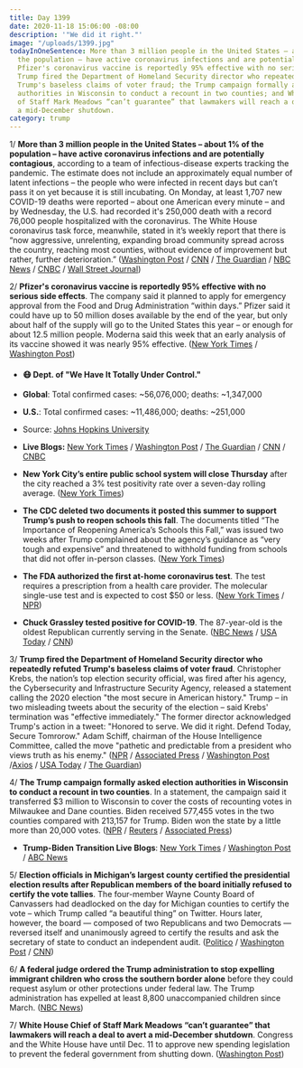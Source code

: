 ```yaml
---
title: Day 1399
date: 2020-11-18 15:06:00 -08:00
description: '"We did it right."'
image: "/uploads/1399.jpg"
todayInOneSentence: More than 3 million people in the United States – about 1% of
  the population – have active coronavirus infections and are potentially contagious;
  Pfizer's coronavirus vaccine is reportedly 95% effective with no serious side effects;
  Trump fired the Department of Homeland Security director who repeatedly refuted
  Trump's baseless claims of voter fraud; the Trump campaign formally asked election
  authorities in Wisconsin to conduct a recount in two counties; and White House Chief
  of Staff Mark Meadows “can’t guarantee” that lawmakers will reach a deal to avert
  a mid-December shutdown.
category: trump
---
```


1/ **More than 3 million people in the United States – about 1% of the population – have active coronavirus infections and are potentially contagious**, according to a team of infectious-disease experts tracking the pandemic. The estimate does not include an approximately equal number of latent infections – the people who were infected in recent days but can’t pass it on yet because it is still incubating. On Monday, at least 1,707 new COVID-19 deaths were reported – about one American every minute – and by Wednesday, the U.S. had recorded it's 250,000 death with a record 76,000 people hospitalized with the coronavirus. The White House coronavirus task force, meanwhile, stated in it’s weekly report that there is “now aggressive, unrelenting, expanding broad community spread across the country, reaching most counties, without evidence of improvement but rather, further deterioration.” ([Washington Post](https://www.washingtonpost.com/health/covid-3-milliion-plus-infected/2020/11/18/d9f079a8-2849-11eb-8fa2-06e7cbb145c0_story.html) / [CNN](https://www.cnn.com/2020/11/18/health/us-coronavirus-wednesday/index.html) / [The Guardian](https://www.theguardian.com/us-news/2020/nov/18/us-coronavirus-deaths-latest-toll-white-house-taskforce-report) / [NBC News](https://www.nbcnews.com/news/us-news/u-s-surpasses-250-000-coronavirus-deaths-virus-mortality-rate-n1248109) / [CNBC](https://www.cnbc.com/2020/11/17/internal-white-house-report-warns-of-aggressive-unrelenting-covid-19-spread.html) / [Wall Street Journal](https://www.wsj.com/livecoverage/covid-2020-11-18?mod=breakingnews))

2/ **Pfizer's coronavirus vaccine is reportedly 95% effective with no serious side effects**. The company said it planned to apply for emergency approval from the Food and Drug Administration “within days.” Pfizer said it could have up to 50 million doses available by the end of the year, but only about half of the supply will go to the United States this year – or enough for about 12.5 million people. Moderna said this week that an early analysis of its vaccine showed it was nearly 95% effective. ([New York Times](https://www.nytimes.com/2020/11/18/health/pfizer-covid-vaccine.html) / [Washington Post](https://www.washingtonpost.com/health/2020/11/18/pfizer-covid-vaccine/))

* #### 😷 Dept. of "We Have It Totally Under Control."

* **Global**: Total confirmed cases: \~56,076,000; deaths: \~1,347,000

* **U.S.**: Total confirmed cases: \~11,486,000; deaths: \~251,000

* Source: [Johns Hopkins University](https://coronavirus.jhu.edu/map.html)

* **Live Blogs:** [New York Times](https://www.nytimes.com/live/2020/11/18/world/covid-19-coronavirus) / [Washington Post](https://www.washingtonpost.com/nation/2020/11/18/coronavirus-covid-live-updates-us/) / [The Guardian](https://www.theguardian.com/us-news/live/2020/nov/18/us-election-donald-trump-joe-biden-chris-krebs-coronavirus-covid-19-live-updates) / [CNN](https://www.cnn.com/2020/11/18/health/pfizer-coronavirus-vaccine-safety/index.html) / [CNBC](https://www.cnbc.com/2020/11/18/coronavirus-live-updates.html)

* **New York City’s entire public school system will close Thursday** after the city reached a 3% test positivity rate over a seven-day rolling average. ([New York Times](https://www.nytimes.com/2020/11/18/nyregion/nyc-schools-covid.html))

* **The CDC deleted two documents it posted this summer to support Trump’s push to reopen schools this fall**. The documents titled “The Importance of Reopening America’s Schools this Fall,” was issued two weeks after Trump complained about the agency’s guidance as “very tough and expensive” and threatened to withhold funding from schools that did not offer in-person classes. ([New York Times](https://www.nytimes.com/live/2020/11/18/world/covid-19-coronavirus/the-cdc-has-withdrawn-its-most-contentious-school-reopening-document))

* **The FDA authorized the first at-home coronavirus test**. The test requires a prescription from a health care provider. The molecular single-use test and is expected to cost $50 or less. ([New York Times](https://www.nytimes.com/live/2020/11/18/world/covid-19-coronavirus/the-fda-authorizes-the-first-at-home-coronavirus-test) / [NPR](https://www.npr.org/sections/coronavirus-live-updates/2020/11/17/936055284/fda-approves-first-at-home-coronavirus-test))

* **Chuck Grassley tested positive for COVID-19**. The 87-year-old is the oldest Republican currently serving in the Senate. ([NBC News](https://www.nbcnews.com/politics/politics-news/chuck-grassley-second-oldest-senator-tests-positive-covid-19-n1248059) / [USA Today](https://www.usatoday.com/story/news/politics/2020/11/17/chuck-grassley-oldest-senate-republican-tests-positive-for-coronavirus/6333792002/) / [CNN](https://www.cnn.com/2020/11/17/politics/chuck-grassley-covid-19-senate-congress/index.html))

3/ **Trump fired the Department of Homeland Security director who repeatedly refuted Trump's baseless claims of voter fraud**. Christopher Krebs, the nation’s top election security official, was fired after his agency, the Cybersecurity and Infrastructure Security Agency, released a statement calling the 2020 election "the most secure in American history." Trump – in two misleading tweets about the security of the election – said Krebs' termination was "effective immediately." The former director acknowledged Trump's action in a tweet: "Honored to serve. We did it right. Defend Today, Secure Tomrorow." Adam Schiff, chairman of the House Intelligence Committee, called the move "pathetic and predictable from a president who views truth as his enemy." ([NPR](https://www.npr.org/2020/11/17/936003057/cisa-director-chris-krebs-fired-after-trying-to-correct-voter-fraud-disinformati) / [Associated Press](https://apnews.com/article/donald-trump-fires-christopher-krebs-dhs-5e63923e0c11c9155eb5af2362d78548) / [Washington Post](https://www.washingtonpost.com/national-security/trump-fires-dhs-election-official/2020/11/17/97d3fa5c-251c-11eb-952e-0c475972cfc0_story.html) /[Axios](https://www.axios.com/trump-fires-cybersecurity-christopher-krebs-fa03f026-1acb-4669-8e76-38f13307f7bd.html) / [USA Today](https://www.usatoday.com/story/news/politics/2020/11/17/trump-ousts-homeland-security-chris-krebs-called-election-secure/6276676002/) / [The Guardian](https://www.theguardian.com/us-news/2020/nov/18/trump-chris-krebs-firing-joe-biden-victory-recounts))

4/ **The Trump campaign formally asked election authorities in Wisconsin to conduct a recount in two counties**. In a statement, the campaign said it transferred $3 million to Wisconsin to cover the costs of recounting votes in Milwaukee and Dane counties. Biden received 577,455 votes in the two counties compared with 213,157 for Trump. Biden won the state by a little more than 20,000 votes. ([NPR](https://www.npr.org/sections/live-updates-2020-election-results/2020/11/18/936196364/trump-campaign-to-file-for-partial-recount-in-wisconsin) / [Reuters](https://www.reuters.com/article/us-usa-election-wisconsin-idUSKBN27Y2CH) / [Associated Press](https://apnews.com/article/trump-wisconsin-deadline-vote-recount-1348ed4b4691fa28bd3102c4f97599c1))

* **Trump-Biden Transition Live Blogs**: [New York Times](https://www.nytimes.com/live/2020/11/18/us/joe-biden-trump-updates) / [Washington Post](https://www.washingtonpost.com/elections/2020/11/18/joe-biden-trump-transition-live-updates/) / [ABC News](https://abcnews.go.com/Politics/live-updates/2020-election-vote-ballot-count-results/?id=74222753)

5/ **Election officials in Michigan’s largest county certified the presidential election results after Republican members of the board initially refused to certify the vote tallies**. The four-member Wayne County Board of Canvassers had deadlocked on the day for Michigan counties to certify the vote – which Trump called “a beautiful thing” on Twitter. Hours later, however, the board — composed of two Republicans and two Democrats — reversed itself and unanimously agreed to certify the results and ask the secretary of state to conduct an independent audit. ([Politico](https://www.politico.com/news/2020/11/17/wayne-county-michigan-election-certification-437181) / [Washington Post](https://www.washingtonpost.com/politics/trump-election-challenges/2020/11/17/ea741372-28f6-11eb-8fa2-06e7cbb145c0_story.html) / [CNN](https://www.cnn.com/2020/11/17/politics/michigan-detroit-election-results/index.html))

6/ **A federal judge ordered the Trump administration to stop expelling immigrant children who cross the southern border alone** before they could request asylum or other protections under federal law. The Trump administration has expelled at least 8,800 unaccompanied children since March. ([NBC News](https://www.nbcnews.com/news/latino/judge-orders-trump-admin-stop-expelling-children-who-cross-border-n1248146))

7/ **White House Chief of Staff Mark Meadows “can’t guarantee” that lawmakers will reach a deal to avert a mid-December shutdown**. Congress and the White House have until Dec. 11 to approve new spending legislation to prevent the federal government from shutting down. ([Washington Post](https://www.washingtonpost.com/us-policy/2020/11/18/white-house-congress-shutdown-december/))